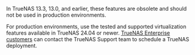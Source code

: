 &NewLine;

In TrueNAS 13.3, 13.0, and earlier, these features are obsolete and should not be used in production environments.

For production environments, use the tested and supported virtualization features available in TrueNAS 24.04 or newer.
[TrueNAS Enterprise customers](https://www.truenas.com/truenas-enterprise/) can contact the TrueNAS Support team to schedule a TrueNAS deployment.